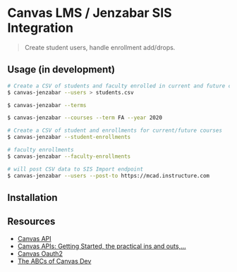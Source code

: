 # Canvas LMS / Jenzabar SIS Integration

> Create student users, handle enrollment add/drops.

## Usage (in development)

```sh
# Create a CSV of students and faculty enrolled in current and future courses
$ canvas-jenzabar --users > students.csv

$ canvas-jenzabar --terms

$ canvas-jenzabar --courses --term FA --year 2020

# Create a CSV of student and enrollments for current/future courses
$ canvas-jenzabar --student-enrollments

# faculty enrollments
$ canvas-jenzabar --faculty-enrollments

# will post CSV data to SIS Import endpoint
$ canvas-jenzabar --users --post-to https://mcad.instructure.com
```

## Installation

## Resources

- [Canvas API](https://canvas.instructure.com/doc/api/)
- [Canvas APIs: Getting Started, the practical ins and outs,...](https://community.canvaslms.com/docs/DOC-14390-canvas-apis-getting-started-the-practical-ins-and-outs-gotchas-tips-and-tricks)
- [Canvas Oauth2](https://canvas.instructure.com/doc/api/file.oauth.html)
- [The ABCs of Canvas Dev](https://community.canvaslms.com/thread/17419-the-abcs-of-canvas-dev)
